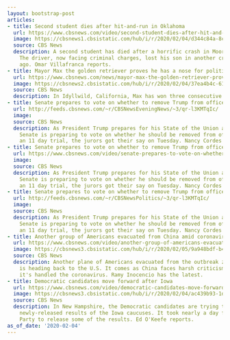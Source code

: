 ```yaml
---
layout: bootstrap-post
articles:
- title: Second student dies after hit-and-run in Oklahoma
  url: https://www.cbsnews.com/video/second-student-dies-after-hit-and-run-in-oklahoma/
  image: https://cbsnews1.cbsistatic.com/hub/i/r/2020/02/04/d344c84a-8ce6-4193-9cf1-bce08b830c6d/thumbnail/1200x630/626d118c7e6974414d37f570e5527ed5/0204-en-okhitandrun-villafranca-2020752-640x360.jpg
  source: CBS News
  description: A second student has died after a horrific crash in Moore, Oklahoma.
    The driver, now facing criminal charges, lost his son in another crash just days
    ago. Omar Villafranca reports.
- title: Mayor Max the golden retriever proves he has a nose for politics
  url: https://www.cbsnews.com/news/mayor-max-the-golden-retriever-proves-he-has-a-nose-for-politics/
  image: https://cbsnews2.cbsistatic.com/hub/i/r/2020/02/04/37ea4b4c-61f0-4546-b862-a09aac4077db/thumbnail/1200x630/5c336dcc7b0f7562fee08c7937f97e7f/mayor-dog.png
  source: CBS News
  description: In Idyllwild, California, Max has won three consecutive elections.
- title: Senate prepares to vote on whether to remove Trump from office
  url: http://feeds.cbsnews.com/~r/CBSNewsEveningNews/~3/qr-l3KMTqIc/
  image: 
  source: CBS News
  description: As President Trump prepares for his State of the Union address, the
    Senate is preparing to vote on whether he should be removed from office. After
    an 11 day trial, the jurors got their say on Tuesday. Nancy Cordes reports.
- title: Senate prepares to vote on whether to remove Trump from office
  url: https://www.cbsnews.com/video/senate-prepares-to-vote-on-whether-to-remove-trump-from-office/
  image: 
  source: CBS News
  description: As President Trump prepares for his State of the Union address, the
    Senate is preparing to vote on whether he should be removed from office. After
    an 11 day trial, the jurors got their say on Tuesday. Nancy Cordes reports.
- title: Senate prepares to vote on whether to remove Trump from office
  url: http://feeds.cbsnews.com/~r/CBSNewsPolitics/~3/qr-l3KMTqIc/
  image: 
  source: CBS News
  description: As President Trump prepares for his State of the Union address, the
    Senate is preparing to vote on whether he should be removed from office. After
    an 11 day trial, the jurors got their say on Tuesday. Nancy Cordes reports.
- title: Another group of Americans evacuated from China amid coronavirus outbreak
  url: https://www.cbsnews.com/video/another-group-of-americans-evacuated-from-china-amid-coronavirus-outbreak/
  image: https://cbsnews3.cbsistatic.com/hub/i/r/2020/02/05/9a948bdf-b4ca-4d0c-8dde-ca8f1ead79ac/thumbnail/1200x630/f1a716660917e4726ba42ccdf5e7f262/0204-en-coronavirus-ramy-2020744-640x360.jpg
  source: CBS News
  description: Another plane of Americans evacuated from the outbreak zone in China
    is heading back to the U.S. It comes as China faces harsh criticism for the way
    it's handled the coronavirus. Ramy Inocencio has the latest.
- title: Democratic candidates move forward after Iowa
  url: https://www.cbsnews.com/video/democratic-candidates-move-forward-after-iowa/
  image: https://cbsnews3.cbsistatic.com/hub/i/r/2020/02/04/ac439b93-1dd7-43aa-b9af-0c02eef6dea6/thumbnail/1200x630/df4c220c6d0952d3c939d74e65bea61e/0204-en-nhdems-okeefe-2020714-640x360.jpg
  source: CBS News
  description: In New Hampshire, the Democratic candidates are trying to process the
    newly-released results of the Iowa caucuses. It took nearly a day for the Democratic
    Party to release some of the results. Ed O'Keefe reports.
as_of_date: '2020-02-04'
---
```


